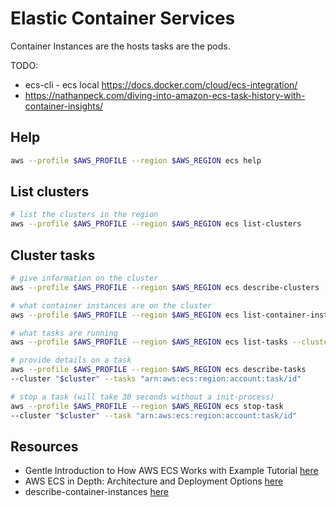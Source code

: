 # Elastic Container Services

Container Instances are the hosts tasks are the pods.  

TODO:

* ecs-cli - ecs local https://docs.docker.com/cloud/ecs-integration/
* https://nathanpeck.com/diving-into-amazon-ecs-task-history-with-container-insights/

## Help

```sh
aws --profile $AWS_PROFILE --region $AWS_REGION ecs help
```

## List clusters  

```sh
# list the clusters in the region
aws --profile $AWS_PROFILE --region $AWS_REGION ecs list-clusters
```

## Cluster tasks

```sh
# give information on the cluster
aws --profile $AWS_PROFILE --region $AWS_REGION ecs describe-clusters --cluster "$cluster"

# what container instances are on the cluster
aws --profile $AWS_PROFILE --region $AWS_REGION ecs list-container-instances --cluster "$cluster"

# what tasks are running
aws --profile $AWS_PROFILE --region $AWS_REGION ecs list-tasks --cluster "$cluster"

# provide details on a task
aws --profile $AWS_PROFILE --region $AWS_REGION ecs describe-tasks 
--cluster "$cluster" --tasks "arn:aws:ecs:region:account:task/id"

# stop a task (will take 30 seconds without a init-process)
aws --profile $AWS_PROFILE --region $AWS_REGION ecs stop-task 
--cluster "$cluster" --task "arn:aws:ecs:region:account:task/id"
```

## Resources  

* Gentle Introduction to How AWS ECS Works with Example Tutorial [here](https://medium.com/boltops/gentle-introduction-to-how-aws-ecs-works-with-example-tutorial-cea3d27ce63d)
* AWS ECS in Depth: Architecture and Deployment Options [here](https://cloud.netapp.com/blog/aws-cvo-blg-aws-ecs-in-depth-architecture-and-deployment-options)
* describe-container-instances [here](https://docs.aws.amazon.com/cli/latest/reference/ecs/describe-container-instances.html)  
